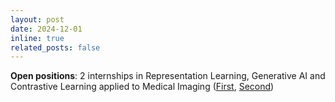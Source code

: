 ```yaml
---
layout: post
date: 2024-12-01
inline: true
related_posts: false
---
```


**Open positions**: 2 internships in Representation Learning, Generative AI and Contrastive Learning applied to Medical Imaging ([First](assets/pdf/Stage_Proposal_Contr.pdf), [Second](assets/pdf/Stage_Proposal_Distill.pdf))

